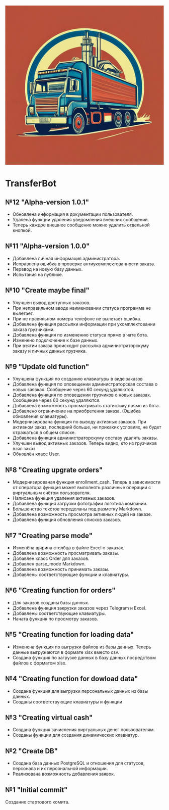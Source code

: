 ![Логотип компании](db/logo.jpg)
# TransferBot
## №12 "Alpha-version 1.0.1"
- Обновлена информация в документации пользователя.
- Удалена функции удаления уведомления внешних сообщений.
- Теперь каждое внешнее сообщение можно удалить отдельной кнопкой.
## №11 "Alpha-version 1.0.0"
- Добавлена личная информация администратора.
- Исправлена ошибка в проверке антиукомплектованности заказа.
- Перевод на новую базу данных.
- Испытания на публике.
## №10 "Create maybe final"
- Улучшен вывод доступных заказов.
- При неправильном вводе наименовании статуса программа не вылетает.
- При не правильном номера телефоне не вылетает ошибка.
- Добавлена функция рассылки информации при укомплектовании заказа грузчиками.
- Добавлена функция по изменению статуса прямо в чате бота.
- Изменено подключение к базе данных.
- При взятии заказа происходит рассылка администраторскуму заказу и личных данных грузчика.
## №9 "Update old function"
- Улучшена функция по созданию клавиатуры в виде заказов
- Добавлена функция по оповещении администраторская состава о новых заявках. Сообщение через 60 секунд удаляются.
- Добавлена функция по оповещении грузчиков о новых заказах. Сообщение через 60 секунд удаляются.
- Добавлена возможность просматривать статистику прямо из бота.
- Добавлено ограничение на приобретения заказа. (Ошибка обновления клавиатуры).
- Модернизирована функция по выводу активных заказов. При активном заказ, последний больше, ни прикаких условиях, не будет отражаться в общем списке.
- Добавлена функция администраторскуму составу удалять заказы.
- Улучшен вывод активных заказов. Теперь видно, кто из грузчиков взял заказ.
- Обновлён класс User.
## №8 "Creating upgrate orders"
- Модернизированая функция enrollment_cash. Теперь в зависимости от оператора функция может выполнять различные операции с виртуальным счётом пользователя.
- Написана функция удаления активных заказов.
- Добавлена функция загрузки фотографии логотипа компании.
- Большенство текстов переделаны под разметку Markdown.
- Добавлена возможность просмотра активных людей на заказе.
- Добавлена функция обновления списков заказов.
## №7 "Creating parse mode"
- Изменёна ширина столбца в файле Excel о заказах.
- Добавлена возможность просматривать заказы.
- Добавлен класс Order для заказов.
- Добавлен parse_mode Markdown.
- Добавлена возможность принимать заказы.
- Добавлены соответствующие функции и клавиатуры.
## №6 "Creating function for orders"
- Для заказов созданы базы данных.
- Добавлена функция закрузки заказов через Telegram и Excel.
- Добавлены соответствующие клавиатуры.
- Начата функция по просмотру заказов.
## №5 "Creating function for loading data"
- Изменена функция по выгрузки файлов из базы данных. Теперь данные выгружаются в формате xlsx вместо csv. 
- Создана функция по загрузке данных в базу данных посредством файлов с форматом xlsx.
## №4 "Creating function for dowload data"
- Создана функция для выгрузки персональных данных из базы данных.
- Созданы соответствующие клавиатуры и функции
## №3 "Creating virtual cash"
- Создана функция зачисления виртуальных денег пользователям.
- Созданы функции для создания динамических клавиатур.
## №2 "Create DB"
- Создана база данных PostgreSQL и отношения для статусов, персонала и их персональной информации.
- Реализована возможность добавления заявок.
## №1 "Initial commit"
Создание стартового комита.